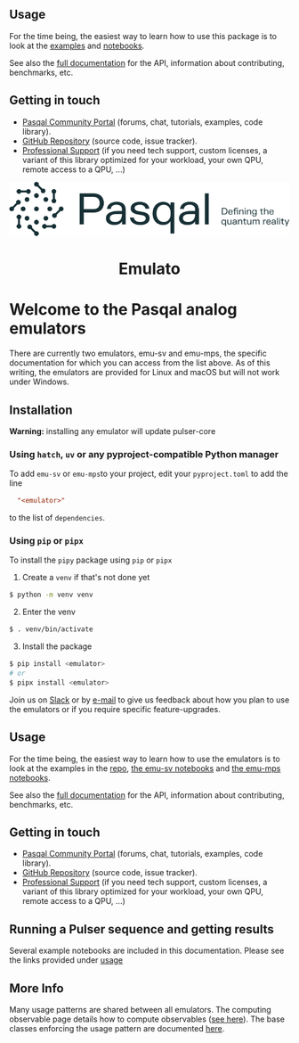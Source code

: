 ## Usage

For the time being, the easiest way to learn how to use this package is to look
at the [examples](examples/emu_mps_examples) and [notebooks](https://pasqal-io.github.io/emulators/latest/).

See also the [full documentation](https://github.com/pasqal-io/emulators/blob/main/docs/index.md) for
the API, information about contributing, benchmarks, etc.


## Getting in touch

- [Pasqal Community Portal](https://community.pasqal.com/) (forums, chat, tutorials, examples, code library).
- [GitHub Repository](https://github.com/pasqal-io/quantum-evolution-kernel) (source code, issue tracker).
- [Professional Support](https://www.pasqal.com/contact-us/) (if you need tech support, custom licenses, a variant of this library optimized for your workload, your own QPU, remote access to a QPU, ...)

<div align="center">
  <img src="docs/logos/LogoTaglineSoftGreen.svg">

  # Emulato
</div>

# Welcome to the Pasqal analog emulators

There are currently two emulators, emu-sv and emu-mps, the specific documentation for which you can access from the list above.
As of this writing, the emulators are provided for Linux and macOS but will not work under Windows.

## Installation
**Warning:** installing any emulator will update pulser-core

### Using `hatch`, `uv` or any pyproject-compatible Python manager

To add `emu-sv` or `emu-mps`to your project, edit your `pyproject.toml` to add the line

```toml
  "<emulator>"
```

to the list of `dependencies`.


### Using `pip` or `pipx`
To install the `pipy` package using `pip` or `pipx`

1. Create a `venv` if that's not done yet

```sh
$ python -m venv venv

```

2. Enter the venv

```sh
$ . venv/bin/activate
```

3. Install the package

```sh
$ pip install <emulator>
# or
$ pipx install <emulator>
```

Join us on [Slack](https://pasqalworkspace.slack.com/archives/C07MUV5K7EU) or by [e-mail](mailto:emulation@pasqal.com) to give us feedback about how you plan to use the emulators or if you require specific feature-upgrades.

## Usage

For the time being, the easiest way to learn how to use the emulators is to look
at the examples in the [repo](https://github.com/pasqal-io/emulators), [the emu-sv notebooks](https://pasqal-io.github.io/emulators/latest/emu_sv/notebooks/index.md) and [the emu-mps notebooks](https://pasqal-io.github.io/emulators/latest/emu_mps/notebooks/index.md).

See also the [full documentation](https://pasqal-io.github.io/emulators/) for
the API, information about contributing, benchmarks, etc.


## Getting in touch

- [Pasqal Community Portal](https://community.pasqal.com/) (forums, chat, tutorials, examples, code library).
- [GitHub Repository](https://github.com/pasqal-io/emulators) (source code, issue tracker).
- [Professional Support](https://www.pasqal.com/contact-us/) (if you need tech support, custom licenses, a variant of this library optimized for your workload, your own QPU, remote access to a QPU, ...)

## Running a Pulser sequence and getting results

Several example notebooks are included in this documentation. Please see the links provided under [usage](#usage)

## More Info
Many usage patterns are shared between all emulators. The computing observable page details how to compute observables ([see here](observables.md)). The base classes enforcing the usage pattern are documented [here](./base_classes.md).

